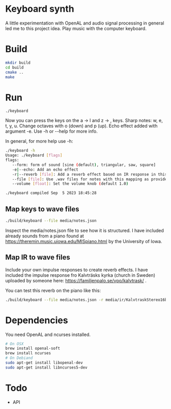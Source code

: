 # Keyboard synth

A little experimentation with OpenAL and audio signal processing in general led me to this
project idea. Play music with the computer keyboard.


# Build

```bash
mkdir build
cd build
cmake ..
make
```

# Run 

```
./keyboard
```

Now you can press the keys on the a -> l and z -> , keys. Sharp notes: w, e, t, y, u. 
Change octaves with o (down) and p (up). Echo effect added with argument -e.
Use -h or --help for more info.

In general, for more help use -h:

```bash
./keyboard -h
Usage: ./keyboard [flags]
flags:
   --form: form of sound [sine (default), triangular, saw, square]
   -e|--echo: Add an echo effect
   -r|--reverb [file]: Add a reverb effect based on IR response in this wav file
   --file [file]: Use .wav files for notes with this mapping as provided in this file
   --volume [float]: Set the volume knob (default 1.0)

./keyboard compiled Sep  5 2023 18:45:28
```

## Map keys to wave files

```bash
./build/keyboard --file media/notes.json
```

Inspect the media/notes.json file to see how it is structured.
I have included already sounds from a piano found at https://theremin.music.uiowa.edu/MISpiano.html
by the University of Iowa. 

## Map IR to wave files

Include your own impulse responses to create reverb effects.
I have included the impulse response fro Kalvträsks kyrka (church in Sweden) uploaded by
someone here: https://familjenpalo.se/vpo/kalvtrask/ .

You can test this reverb on the piano like this:

```bash
./build/keyboard --file media/notes.json -r media/ir/KalvtraskStereo16bps-44100.wav
```

# Dependencies

You need OpenAL and ncurses installed.

```bash
# On OSX
brew install openal-soft
brew install ncurses
# On Debiand
sudo apt-get install libopenal-dev
sudo apt-get install libncurses5-dev
```

# Todo

- API


